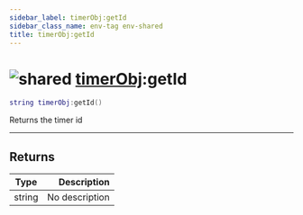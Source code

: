 ```yaml
---
sidebar_label: timerObj:getId
sidebar_class_name: env-tag env-shared
title: timerObj:getId
---
```


# <img src='/img/wiki/shared.png' alt='shared' classname='env-tag' /> [timerObj](../timerobj/README.md):getId

```lua
string timerObj:getId()
```

Returns the timer id<br/>

-----------------
## Returns

| Type   | Description |
| ------ | ----------: |
| string | No description |
